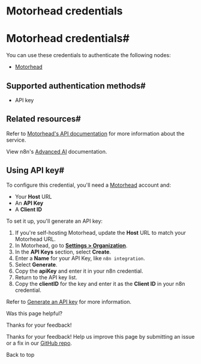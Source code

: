 # Motorhead credentials

[ ](https://github.com/n8n-io/n8n-docs/edit/main/docs/integrations/builtin/credentials/motorhead.md "Edit this page")

# Motorhead credentials#

You can use these credentials to authenticate the following nodes:

  * [Motorhead](../../cluster-nodes/sub-nodes/n8n-nodes-langchain.memorymotorhead/)



## Supported authentication methods#

  * API key



## Related resources#

Refer to [Motorhead's API documentation](https://docs.getmetal.io/rest-api/introduction) for more information about the service.

View n8n's [Advanced AI](../../../../advanced-ai/) documentation.

## Using API key#

To configure this credential, you'll need a [Motorhead](https://www.metal.ai/) account and:

  * Your **Host** URL
  * An **API Key**
  * A **Client ID**



To set it up, you'll generate an API key:

  1. If you're self-hosting Motorhead, update the **Host** URL to match your Motorhead URL.
  2. In Motorhead, go to [**Settings > Organization**](https://app.getmetal.io/settings/organization).
  3. In the **API Keys** section, select **Create**.
  4. Enter a **Name** for your API Key, like `n8n integration`.
  5. Select **Generate**.
  6. Copy the **apiKey** and enter it in your n8n credential.
  7. Return to the API key list.
  8. Copy the **clientID** for the key and enter it as the **Client ID** in your n8n credential.



Refer to [Generate an API key](https://docs.getmetal.io/guides/misc-get-keys) for more information.

Was this page helpful? 

Thanks for your feedback! 

Thanks for your feedback! Help us improve this page by submitting an issue or a fix in our [GitHub repo](https://github.com/n8n-io/n8n-docs). 

Back to top 
